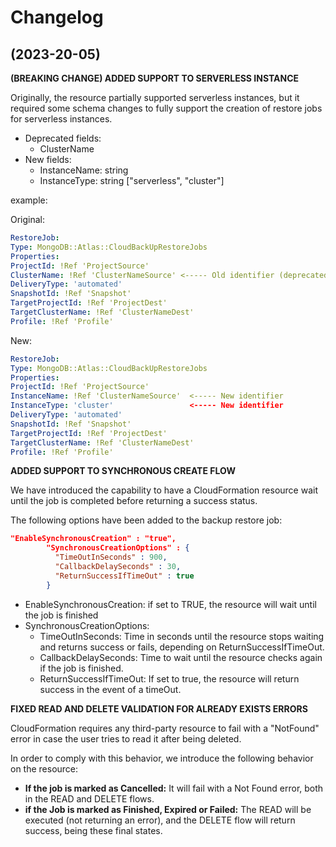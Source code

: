 # Changelog

## (2023-20-05)

**(BREAKING CHANGE) ADDED SUPPORT TO SERVERLESS INSTANCE**

Originally, the resource partially supported serverless instances, but it required some schema changes to fully support
the creation of restore jobs for serverless instances.

- Deprecated fields:
    - ClusterName
- New fields:
    - InstanceName: string
    - InstanceType: string ["serverless", "cluster"]

example:

Original:
``` yaml
RestoreJob:
Type: MongoDB::Atlas::CloudBackUpRestoreJobs
Properties:
ProjectId: !Ref 'ProjectSource'
ClusterName: !Ref 'ClusterNameSource' <----- Old identifier (deprecated)
DeliveryType: 'automated'
SnapshotId: !Ref 'Snapshot'
TargetProjectId: !Ref 'ProjectDest'
TargetClusterName: !Ref 'ClusterNameDest'
Profile: !Ref 'Profile'
```
New:
``` yaml
RestoreJob:
Type: MongoDB::Atlas::CloudBackUpRestoreJobs
Properties:
ProjectId: !Ref 'ProjectSource'
InstanceName: !Ref 'ClusterNameSource'  <----- New identifier
InstanceType: 'cluster'                 <----- New identifier
DeliveryType: 'automated'
SnapshotId: !Ref 'Snapshot'
TargetProjectId: !Ref 'ProjectDest'
TargetClusterName: !Ref 'ClusterNameDest'
Profile: !Ref 'Profile'
```

**ADDED SUPPORT TO SYNCHRONOUS CREATE FLOW**

We have introduced the capability to have a CloudFormation resource wait until the job is completed before returning a success status.

The following options have been added to the backup restore job:

``` json
"EnableSynchronousCreation" : "true",
        "SynchronousCreationOptions" : {
          "TimeOutInSeconds" : 900,
          "CallbackDelaySeconds" : 30,
          "ReturnSuccessIfTimeOut" : true
        }
```

- EnableSynchronousCreation: if set to TRUE, the resource will wait until the job is finished
- SynchronousCreationOptions:
  - TimeOutInSeconds: Time in seconds until the resource stops waiting and returns success or fails, depending on ReturnSuccessIfTimeOut.
  - CallbackDelaySeconds: Time to wait until the resource checks again if the job is finished.
  - ReturnSuccessIfTimeOut: If set to true, the resource will return success in the event of a timeOut.

**FIXED READ AND DELETE VALIDATION FOR ALREADY EXISTS ERRORS**

CloudFormation requires any third-party resource to fail with a "NotFound" error in case the user tries to read it after being deleted.

In order to comply with this behavior, we introduce the following behavior on the resource:

- **If the job is marked as Cancelled:** It will fail with a Not Found error, both in the READ and DELETE flows.
- **if the Job is marked as Finished, Expired or Failed:** The READ will be executed (not returning an error), 
and the DELETE flow will return success, being these final states.
